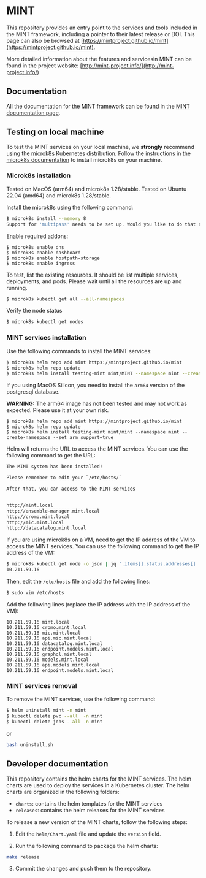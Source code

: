 # MINT

This repository provides an entry point to the services and tools included in the MINT framework, including a pointer to their latest release or DOI. This page can also be browsed at [https://mintproject.github.io/mint](https://mintproject.github.io/mint).

More detailed information about the features and servicesin MINT can be found in the project website: [http://mint-project.info/](http://mint-project.info/)

## Documentation

All the documentation for the MINT framework can be found in the [MINT documentation page](https://mintproject.readthedocs.io/en/latest/).

## Testing on local machine

To test the MINT services on your local machine, we **strongly** recommend using the [microk8s](https://microk8s.io/) Kubernetes distribution. Follow the instructions in the [microk8s documentation](https://microk8s.io/#install-microk8s) to install microk8s on your machine.

### Microk8s installation

Tested on MacOS (arm64) and microk8s 1.28/stable.
Tested on Ubuntu 22.04 (amd64) and microk8s 1.28/stable.

Install the microk8s using the following command:

```bash
$ microk8s install --memory 8
Support for 'multipass' needs to be set up. Would you like to do that now? [y/N]: y
```

Enable required addons:

```console
$ microk8s enable dns
$ microk8s enable dashboard
$ microk8s enable hostpath-storage
$ microk8s enable ingress
```

To test, list the existing resources. It should be list multiple services, deployments, and pods. Please wait until all the resources are up and running.

```bash
$ microk8s kubectl get all --all-namespaces
```

Verify the node status

```bash
$ microk8s kubectl get nodes
```

### MINT services installation

Use the following commands to install the MINT services:

```bash
$ microk8s helm repo add mint https://mintproject.github.io/mint
$ microk8s helm repo update
$ microk8s helm install testing-mint mint/MINT --namespace mint --create-namespace
```

If you using MacOS Silicon, you need to install the `arm64` version of the postgresql database.

**WARNING:** The arm64 image has not been tested and may not work as expected. Please use it at your own risk.

```
$ microk8s helm repo add mint https://mintproject.github.io/mint
$ microk8s helm repo update
$ microk8s helm install testing-mint mint/mint --namespace mint --create-namespace --set arm_support=true
```

Helm will returns the URL to access the MINT services. You can use the following command to get the URL:

```txt
The MINT system has been installed!

Please remember to edit your `/etc/hosts/`

After that, you can access to the MINT services


http://mint.local
http://ensemble-manager.mint.local
http://cromo.mint.local
http://mic.mint.local
http://datacatalog.mint.local
```

If you are using microk8s on a VM, need to get the IP address of the VM to access the MINT services. You can use the following command to get the IP address of the VM:

```bash
$ microk8s kubectl get node -o json | jq '.items[].status.addresses[] | select(.type=="InternalIP") | .address'
10.211.59.16
```

Then, edit the `/etc/hosts` file and add the following lines:

```bash
$ sudo vim /etc/hosts
```

Add the following lines (replace the IP address with the IP address of the VM):

```text
10.211.59.16 mint.local
10.211.59.16 cromo.mint.local
10.211.59.16 mic.mint.local
10.211.59.16 api.mic.mint.local
10.211.59.16 datacatalog.mint.local
10.211.59.16 endpoint.models.mint.local
10.211.59.16 graphql.mint.local
10.211.59.16 models.mint.local
10.211.59.16 api.models.mint.local
10.211.59.16 endpoint.models.mint.local
```

### MINT services removal

To remove the MINT services, use the following command:

```bash
$ helm uninstall mint -n mint
$ kubectl delete pvc --all  -n mint
$ kubectl delete jobs --all -n mint
```

or

```bash
bash uninstall.sh
```

## Developer documentation

This repository contains the helm charts for the MINT services. The helm charts are used to deploy the services in a Kubernetes cluster. The helm charts are organized in the following folders:

- `charts`: contains the helm templates for the MINT services
- `releases`: contains the helm releases for the MINT services

To release a new version of the MINT charts, follow the following steps:

1. Edit the `helm/Chart.yaml` file and update the `version` field.

2. Run the following command to package the helm charts:

```bash
make release
```

3. Commit the changes and push them to the repository.

